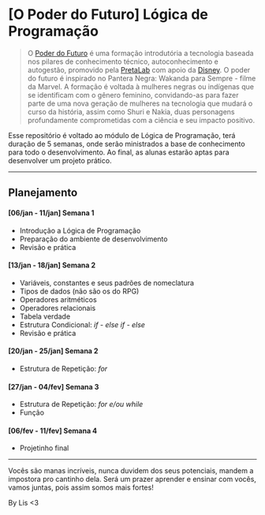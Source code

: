 # [O Poder do Futuro] Lógica de Programação


> O [Poder do Futuro](https://opoderdofuturo.pretalab.com/?itm_source=site&itm_medium=popup&itm_campaign=opoderdofuturo) é uma formação introdutória a tecnologia baseada nos pilares de conhecimento técnico, autoconhecimento e autogestão, promovido pela [PretaLab](https://www.pretalab.com/ "Site do PretaLab") com apoio da [Disney](https://disney.com.br/ "Site da Disney"). O poder do futuro é inspirado no Pantera Negra: Wakanda para Sempre - filme da Marvel. A formação é voltada à mulheres negras ou indígenas que se identificam com o gênero feminino, convidando-as para fazer parte de uma nova geração de mulheres na tecnologia que mudará o curso da história, assim como Shuri e Nakia, duas personagens profundamente comprometidas com a ciência e seu impacto positivo.

Esse repositório é voltado ao módulo de Lógica de Programação, terá duração de 5 semanas, onde serão ministrados a base de conhecimento para todo o desenvolvimento. Ao final, as alunas estarão aptas para desenvolver um projeto prático.

---
## Planejamento 
#### [06/jan - 11/jan] Semana 1 
- Introdução a Lógica de Programação
- Preparação do ambiente de desenvolvimento
- Revisão e prática

#### [13/jan - 18/jan] Semana 2
- Variáveis, constantes e seus padrões de nomeclatura
- Tipos de dados (não são os do RPG)
- Operadores aritméticos
- Operadores relacionais
- Tabela verdade
- Estrutura Condicional: *if - else if - else*
- Revisão e prática

#### [20/jan - 25/jan] Semana 2
- Estrutura de Repetição: *for*

#### [27/jan - 04/fev] Semana 3
- Estrutura de Repetição: *for e/ou while* 
- Função

#### [06/fev - 11/fev] Semana 4
- Projetinho final

---
Vocês são manas incríveis, nunca duvidem dos seus potenciais, mandem a impostora pro cantinho dela. Será um prazer aprender e ensinar com vocês, vamos juntas, pois assim somos mais fortes!

By Lis <3
